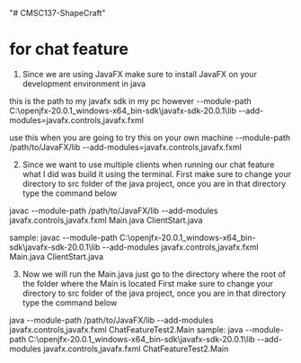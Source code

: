 "# CMSC137-ShapeCraft" 


# for chat feature 
1. Since we are using JavaFX make sure to install JavaFX on your development environment in java

this is the path to my javafx sdk in my pc however
--module-path C:\openjfx-20.0.1_windows-x64_bin-sdk\javafx-sdk-20.0.1\lib  --add-modules=javafx.controls,javafx.fxml

use this when you are going to try this on your own machine
--module-path /path/to/JavaFX/lib  --add-modules=javafx.controls,javafx.fxml

2. Since we want to use multiple clients when running our chat feature what I did was build it using the terminal.
   First make sure to change your directory to src folder of the java project, once you are in that directory
   type the command below

javac --module-path /path/to/JavaFX/lib --add-modules javafx.controls,javafx.fxml Main.java ClientStart.java

sample: javac --module-path C:\openjfx-20.0.1_windows-x64_bin-sdk\javafx-sdk-20.0.1\lib --add-modules javafx.controls,javafx.fxml Main.java ClientStart.java

3. Now we will run the Main.java just go to the directory where the root of the folder where the Main is located
   First make sure to change your directory to src folder of the java project, once you are in that directory
   type the command below

java --module-path /path/to/JavaFX/lib --add-modules javafx.controls,javafx.fxml ChatFeatureTest2.Main
sample: java --module-path C:\openjfx-20.0.1_windows-x64_bin-sdk\javafx-sdk-20.0.1\lib --add-modules javafx.controls,javafx.fxml ChatFeatureTest2.Main

